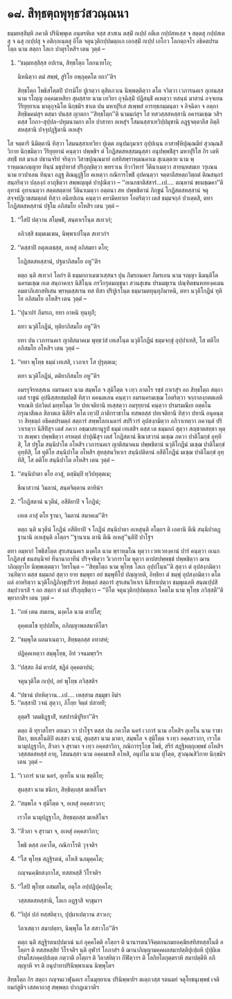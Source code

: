 <h1>๑๘. สิทฺธตฺถพุทฺธวํสวณฺณนา</h1>
<p>ธมฺมทสฺสิมฺหิ  ภควติ ปรินิพฺพุเต อนฺตรหิเต จสฺส สาสเน ตสฺมิํ กเปฺป อตีเต กปฺปสหเสฺส จ สตฺตสุ กปฺปสเตสุ จ ฉสุ กเปฺปสุ จ อติกฺกเนฺตสุ อิโต จตุนวุติกปฺปมตฺถเก เอกสฺมิํ กเปฺป เอโกว โลกตฺถจโร อธิคตปรมโตฺถ  นาม สตฺถา โลเก ปาตุรโหสิฯ เตน วุตฺตํ –</p>


<ol>
<li>
‘‘ธมฺมทสฺสิสฺส อปเรน, สิทฺธโตฺถ โลกนายโก;  
  
นิหนิตฺวา ตมํ สพฺพํ, สูริโย อพฺภุคฺคโต ยถา’’ติฯ  
</li>
  
<p>สิทฺธโตฺถ โพธิสโตฺตปิ ปารมิโย ปูเรตฺวา ตุสิตภวเน นิพฺพตฺติตฺวา ตโต จวิตฺวา เวภารนคเร อุเทนสฺส นาม รโญฺญ อคฺคมเหสิยา สุผสฺสาย นาม เทวิยา กุจฺฉิสฺมิํ ปฎิสนฺธิํ คเหตฺวา ทสนฺนํ มาสานํ อจฺจเยน วีริยุยฺยาเน มาตุกุจฺฉิโต นิกฺขมิฯ ชาเต ปน มหาปุริเส สเพฺพสํ อารทฺธกมฺมนฺตา จ อิจฺฉิตา จ อตฺถา สิทฺธิมคมํสุฯ ตสฺมา ปนสฺส ญาตกา ‘‘สิทฺธโตฺถ’’ติ นามมกํสุฯ โส ทสวสฺสสหสฺสานิ อคารมเชฺฌ วสิฯ ตสฺส โกกา-สุปฺปล-ปทุมนามกา ตโย ปาสาทา อเหสุํฯ โสมนสฺสาเทวิปฺปมุขานิ อฎฺฐจตฺตาลีส อิตฺถิสหสฺสานิ ปจฺจุปฎฺฐิตานิ อเหสุํฯ
</ol></p>


<p>โส จตฺตาริ นิมิตฺตานิ ทิสฺวา โสมนสฺสาเทวิยา ปุเตฺต อนุปมกุมาเร อุปฺปเนฺน อาสาฬฺหิปุณฺณมิยํ สุวณฺณสิวิกาย นิกฺขมิตฺวา วีริยุยฺยานํ คนฺตฺวา ปพฺพชิฯ ตํ โกฎิสตสหสฺสมนุสฺสา อนุปพฺพชิํสุฯ มหาปุริโส กิร เตหิ สทฺธิํ ทส มาเส ปธานจริยํ จริตฺวา วิสาขปุณฺณมายํ อสทิสพฺราหฺมณคาเม สุเนตฺตาย นาม พฺราหฺมณกญฺญาย  ทินฺนํ  มธุปายาสํ ปริภุญฺชิตฺวา พทรวเน ทิวาวิหารํ วีตินาเมตฺวา สายนฺหสมเย วรุเณน นาม ยวปาเลน ทินฺนา อฎฺฐ ติณมุฎฺฐิโย คเหตฺวา กณิการโพธิํ อุปคนฺตฺวา จตฺตาลีสหตฺถวิตฺถตํ ติณสนฺถรํ สนฺถริตฺวา ปลฺลงฺกํ อาภุชิตฺวา สพฺพญฺญุตํ ปาปุณิตฺวา – ‘‘อเนกชาติสํสารํ…เป.… ตณฺหานํ ขยมชฺฌคา’’ติ อุทานํ อุทาเนตฺวา สตฺตสตฺตาหํ วีตินาเมตฺวา  อตฺตนา สห ปพฺพชิตานํ ภิกฺขูนํ โกฎิสตสหสฺสานํ จตุสจฺจปฎิเวธสมตฺถตํ ทิสฺวา อนิลปเถน คนฺตฺวา คยามิคทาเย โอตริตฺวา เตสํ ธมฺมจกฺกํ ปวเตฺตสิ, ตทา โกฎิสตสหสฺสานํ ปฐโม อภิสมโย อโหสิฯ เตน วุตฺตํ –</p>


<ol>
<li>
‘‘โสปิ ปตฺวาน สโมฺพธิํ, สนฺตาเรโนฺต สเทวกํ;  
  
อภิวสฺสิ ธมฺมเมเฆน, นิพฺพาเปโนฺต สเทวกํฯ  
</li>
  
<li>
‘‘ตสฺสาปิ อตุลเตชสฺส, อเหสุํ อภิสมยา ตโย;  
  
โกฎิสตสหสฺสานํ, ปฐมาภิสมโย อหู’’ติฯ  
</li>
  
<p>ตตฺถ นฺติ สเทวกํ โลกํฯ ติ ธมฺมกถาเมฆวเสฺสนฯ ปุน ภีมรถนคเร ภีมรเถน นาม รญฺญา นิมนฺติโต นครมเชฺฌ กเต สนฺถาคาเร นิสิโนฺน กรวีกรุตมญฺชุนา สวนสุเขน ปรมมธุเรน ปณฺฑิตชนหทยงฺคเมน อมตาภิเสกสทิเสน พฺรหฺมสฺสเรน ทส ทิสา ปริปูเรโนฺต ธมฺมามตทุนฺทุภิมาหนิ, ตทา นวุติโกฎีนํ ทุติโย อภิสมโย อโหสิฯ เตน วุตฺตํ –
</ol></p>


<ol>
<li>
‘‘ปุนาปรํ ภีมรเถ, ยทา อาหนิ ทุนฺทุภิํ;  
  
ตทา นวุติโกฎีนํ, ทุติยาภิสมโย อหู’’ติฯ  
</li>
  
<p>ยทา ปน เวภารนคเร ญาติสมาคเม พุทฺธวํสํ เทเสโนฺต นวุติโกฎีนํ ธมฺมจกฺขุํ อุปฺปาเทสิ, โส ตติโย อภิสมโย อโหสิฯ เตน วุตฺตํ –
</ol></p>


<ol>
<li>
‘‘ยทา พุโทฺธ ธมฺมํ เทเสสิ, เวภาเร โส ปุรุตฺตเม;  
  
ตทา นวุติโกฎีนํ, ตติยาภิสมโย อหู’’ติฯ  
</li>
  
<p>อมรรุจิรทสฺสเน อมรนคเร นาม สมฺพโล จ สุมิโตฺต จ เทฺว ภาตโร รชฺชํ กาเรสุํฯ อถ สิทฺธโตฺถ สตฺถา เตสํ ราชูนํ อุปนิสฺสยสมฺปตฺติํ  ทิสฺวา คคนตเลน คนฺตฺวา อมรนครมเชฺฌ โอตริตฺวา จกฺกาลงฺกตตเลหิ จรเณหิ ปถวิตลํ มทฺทโนฺต วิย ปทเจติยานิ  ทเสฺสตฺวา อมรุยฺยานํ คนฺตฺวา ปรมรมณีเย อตฺตโน กรุณาสีตเล สิลาตเล นิสีทิฯ ตโต เทฺวปิ ภาติกราชาโน ทสพลสฺส ปทเจติยานิ ทิสฺวา ปทานิ อนุคนฺตฺวา สิทฺธตฺถํ อธิคตปรมตฺถํ สตฺถารํ  สพฺพโลกเนตารํ สปริวารํ อุปสงฺกมิตฺวา อภิวาเทตฺวา ภควนฺตํ ปริวาเรตฺวา นิสีทิํสุฯ เตสํ ภควา อชฺฌาสยานุรูปํ ธมฺมํ เทเสสิฯ ตสฺส เต ธมฺมกถํ สุตฺวา สญฺชาตสทฺธา หุตฺวา สเพฺพว ปพฺพชิตฺวา อรหตฺตํ ปาปุณิํสุฯ เตสํ โกฎิสตานํ ขีณาสวานํ มเชฺฌ ภควา ปาติโมกฺขํ อุทฺทิสิ, โส ปฐโม สนฺนิปาโต อโหสิฯ เวภารนคเร ญาติสมาคเม ปพฺพชิตานํ นวุติโกฎีนํ มเชฺฌ ปาติโมกฺขํ อุทฺทิสิ, โส ทุติโย สนฺนิปาโต อโหสิฯ สุทสฺสนวิหาเร สนฺนิปติตานํ อสีติโกฎีนํ มเชฺฌ ปาติโมกฺขํ อุทฺทิสิ, โส ตติโย สนฺนิปาโต อโหสิฯ เตน วุตฺตํ –
</ol></p>


<ol>
<li>
‘‘สนฺนิปาตา ตโย อาสุํ, ตสฺมิมฺปิ ทฺวิปทุตฺตเม;  
  
ขีณาสวานํ วิมลานํ, สนฺตจิตฺตาน ตาทินํฯ  
</li>
  
<li>
‘‘โกฎิสตานํ นวุตีนํ, อสีติยาปิ จ โกฎินํ;  
  
เอเต อาสุํ ตโย ฐานา, วิมลานํ สมาคเม’’ติฯ  
</li>
  
<p>ตตฺถ นฺติ นวุตีนํ โกฎีนํ อสีติยาปิ จ โกฎีนํ สนฺนิปาตา อเหสุนฺติ อโตฺถฯ ติ เอตานิ ตีณิ สนฺนิปาตฎฺฐานานิ อเหสุนฺติ อโตฺถฯ ‘‘ฐานาเน ตานิ ตีณิ อเหสุ’’นฺติปิ ปาโฐฯ
</ol></p>


<p>ตทา อมฺหากํ โพธิสโตฺต สุรเสนนคเร มงฺคโล นาม พฺราหฺมโณ หุตฺวา เวทเวทงฺคานํ ปารํ คนฺตฺวา อเนกโกฎิสงฺขํ ธนสนฺนิจยํ ทีนานาถาทีนํ ปริจฺจชิตฺวา วิเวการาโม หุตฺวา ตาปสปพฺพชฺชํ ปพฺพชิตฺวา ฌานาภิญฺญาโย นิพฺพเตฺตตฺวา วิหรโนฺต – ‘‘สิทฺธโตฺถ นาม พุโทฺธ โลเก อุปฺปโนฺน’’ติ สุตฺวา ตํ อุปสงฺกมิตฺวา วนฺทิตฺวา ตสฺส ธมฺมกถํ สุตฺวา ยาย ชมฺพุยา อยํ ชมฺพุทีโป ปญฺญายติ, อิทฺธิยา ตํ ชมฺพุํ อุปสงฺกมิตฺวา ตโต ผลํ อาหริตฺวา นวุติโกฎิภิกฺขุปริวารํ สิทฺธตฺถํ สตฺถารํ สุรเสนวิหาเร นิสีทาเปตฺวา ชมฺพุผเลหิ สนฺตเปฺปสิ สมฺปวาเรสิ ฯ อถ สตฺถา ตํ ผลํ ปริภุญฺชิตฺวา – ‘‘อิโต จตุนวุติกปฺปมตฺถเก โคตโม นาม พุโทฺธ ภวิสฺสตี’’ติ พฺยากาสิฯ เตน วุตฺตํ –</p>


<ol>
<li>
‘‘อหํ เตน สมเยน, มงฺคโล นาม ตาปโส;  
  
อุคฺคเตโช ทุปฺปสโห, อภิญฺญาพลสมาหิโตฯ  
</li>
  
<li>
‘‘ชมฺพุโต ผลมาเนตฺวา, สิทฺธตฺถสฺส อทาสหํ;  
  
ปฎิคฺคเหตฺวา สมฺพุโทฺธ, อิทํ วจนมพฺรวิฯ  
</li>
  
<li>
‘‘ปสฺสถ  
อิมํ ตาปสํ, ชฎิลํ อุคฺคตาปนํ;  
  
จตุนวุติโต กเปฺป, อยํ พุโทฺธ ภวิสฺสติฯ  
</li>
  
<li>
‘‘ปธานํ  
ปทหิตฺวาน…เป.… เหสฺสาม สมฺมุขา อิมํฯ  
  
<li>
‘‘ตสฺสาปิ วจนํ สุตฺวา, ภิโยฺย จิตฺตํ ปสาทยิํ;  
  
อุตฺตริํ วตมธิฎฺฐาสิํ, ทสปารมิปูริยา’’ติฯ  
</li>
  
<p>ตตฺถ ติ ทุราสโทฯ อยเมว วา ปาโฐฯ ตสฺส ปน ภควโต นครํ เวภารํ นาม อโหสิฯ อุเทโน นาม ราชา ปิตา, ชยเสโนติปิ ตเสฺสว นามํ, สุผสฺสา นาม มาตา, สมฺพโล จ สุมิโตฺต จ เทฺว อคฺคสาวกา, เรวโต นามุปฎฺฐาโก, สีวลา จ สุรามา จ เทฺว อคฺคสาวิกา, กณิการรุโกฺข โพธิ, สรีรํ สฎฺฐิหตฺถุเพฺพธํ อโหสิฯ วสฺสสตสหสฺสํ อายุ, โสมนสฺสา นาม อคฺคมเหสี อโหสิ, อนุปโม นาม ปุโตฺต, สุวณฺณสิวิกาย นิกฺขมิฯ เตน วุตฺตํ –
</ol></p>


<ol>
<li>
‘‘เวภารํ นาม นครํ, อุเทโน นาม ขตฺติโย;  
  
สุผสฺสา นาม ชนิกา, สิทฺธิตฺถสฺส มเหสิโนฯ  
</li>
  
<li>
‘‘สมฺพโล จ สุมิโตฺต จ, อเหสุํ อคฺคสาวกา;  
  
เรวโต นามุปฎฺฐาโก, สิทฺธตฺถสฺส มเหสิโนฯ  
</li>
  
<li>
‘‘สีวลา จ สุรามา จ, อเหสุํ อคฺคสาวิกา;  
  
โพธิ ตสฺส ภควโต, กณิกาโรติ วุจฺจติฯ  
</li>
  
<li>
‘‘โส  
พุโทฺธ สฎฺฐิรตนํ, อโหสิ นภมุคฺคโต;  
  
กญฺจนคฺฆิยสงฺกาโส, ทสสหสฺสี วิโรจติฯ  
</li>
  
<li>
‘‘โสปิ พุโทฺธ อสมสโม, อตุโล อปฺปฎิปุคฺคโล;  
  
วสฺสสตสหสฺสานิ, โลเก อฎฺฐาสิ จกฺขุมาฯ  
</li>
  
<li>
‘‘วิปุลํ  
ปภํ ทสฺสยิตฺวา, ปุปฺผาเปตฺวาน สาวเก;  
  
วิลาเสตฺวา สมาปตฺยา, นิพฺพุโต โส สสาวโก’’ติฯ  
</li>
  
<p>ตตฺถ นฺติ สฎฺฐิรตนปฺปมาณํ นภํ อุคฺคโตติ อโตฺถฯ ติ นานารตนวิจิตฺตกนกมยอคฺฆิยสทิสทสฺสโนติ อโตฺถฯ ติ ทสสหสฺสิยํ วิโรจติฯ นฺติ อุฬารํ โอภาสํฯ ติ  ฌานาภิญฺญามคฺคผลสมาปตฺติปุเปฺผหิ ปุปฺผิเต ปรมโสภคฺคปฺปเตฺต กตฺวาติ อโตฺถฯ ติ วิลาสยิตฺวา กีฬิตฺวาฯ ติ โลกิยโลกุตฺตราหิ สมาปตฺตีหิ อภิญฺญาหิ จฯ ติ อนุปาทาปรินิพฺพาเนน นิพฺพุโตฯ
</ol></p>


<p>สิทฺธโตฺถ กิร สตฺถา กญฺจนเวฬุนคเร อโนมุยฺยาเน ปรินิพฺพายิฯ ตเตฺถวสฺส รตนมยํ จตุโยชนุเพฺพธํ เจติยมกํสูติฯ เสสคาถาสุ สพฺพตฺถ ปากฎเมวาติฯ</p>

</p>

</p>






